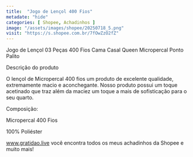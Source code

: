 ```yaml
---
title:  "Jogo de Lençol 400 Fios"
metadate: "hide"
categories: [ Shopee, Achadinhos ]
image: "/assets/images/shopee/20250718_5.png"
visit: "https://s.shopee.com.br/7fOwZzO2fZ"
---
```

Jogo de Lençol 03 Peças 400 Fios Cama Casal Queen Micropercal Ponto Palito

Descrição do produto

O lençol de Micropercal 400 fios  um produto de excelente qualidade, extremamente macio e aconchegante. Nosso produto possui um toque acetinado que traz além da maciez um toque a mais de sofisticação para o seu quarto.


Composição:

Micropercal 400 Fios

100% Poliéster


www.gratidao.live você encontra todos os meus achadinhos da Shopee e muito mais!